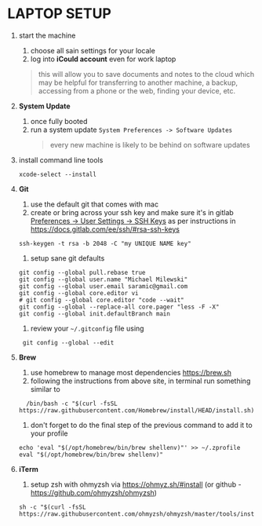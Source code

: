 # LAPTOP SETUP

1. start the machine
    1. choose all sain settings for your locale
    1. log into **iCould account** even for work laptop
	> this will allow you to save documents and notes to the
	> cloud which may be helpful for transferring to another
	> machine, a backup, accessing from a phone or the web,
	> finding your device, etc.

1. **System Update**
    1. once fully booted
    1. run a system update `System Preferences -> Software Updates`
       > every new machine is likely to be behind on software
       > updates

1. install command line tools
   ```
   xcode-select --install
   ```

1. **Git**
    1. use the default git that comes with mac
    1. create or bring across your ssh key and make sure it's in gitlab
       [Preferences -> User Settings -> SSH
       Keys](https://gitlab.com/-/profile/keys) as per instructions in
       https://docs.gitlab.com/ee/ssh/#rsa-ssh-keys
     ```
     ssh-keygen -t rsa -b 2048 -C "my UNIQUE NAME key"
     ```
    1. setup sane git defaults
    ```
    git config --global pull.rebase true
    git config --global user.name "Michael Milewski"
    git config --global user.email saramic@gmail.com
    git config --global core.editor vi
    # git config --global core.editor "code --wait"
    git config --global --replace-all core.pager "less -F -X"
    git config --global init.defaultBranch main
    ```
    1. review your `~/.gitconfig` file using
    ```
     git config --global --edit

1. **Brew**
    1. use homebrew to manage most dependencies https://brew.sh
    1. following the instructions from above site, in terminal run
something similar to
     ```
       /bin/bash -c "$(curl -fsSL https://raw.githubusercontent.com/Homebrew/install/HEAD/install.sh)"
     ```
    1. don't forget to do the final step of the previous command to add it to your profile
     ```
     echo 'eval "$(/opt/homebrew/bin/brew shellenv)"' >> ~/.zprofile
     eval "$(/opt/homebrew/bin/brew shellenv)"
     ```

1. **iTerm**
    1. setup zsh with ohmyzsh via https://ohmyz.sh/#install (or
    github - https://github.com/ohmyzsh/ohmyzsh)
    ```
    sh -c "$(curl -fsSL https://raw.githubusercontent.com/ohmyzsh/ohmyzsh/master/tools/install.sh)"
    ```
